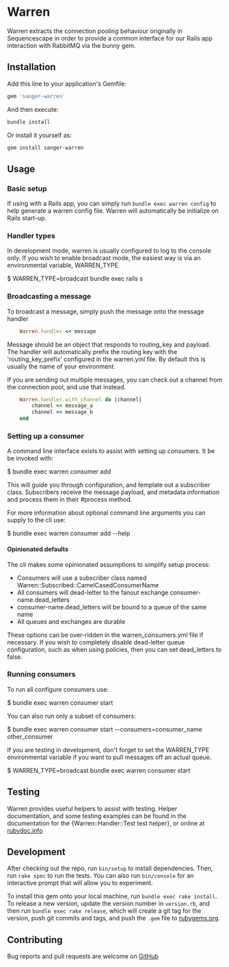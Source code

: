 # Warren

Warren extracts the connection pooling behaviour originally in Sequencescape
in order to provide a common interface for our Rails app interaction with
RabbitMQ via the bunny gem.

## Installation

Add this line to your application's Gemfile:

```ruby
gem 'sanger-warren'
```

And then execute:

```bash
bundle install
```

Or install it yourself as:

```bash
gem install sanger-warren
```

## Usage

### Basic setup

If using with a Rails app, you can simply run `bundle exec warren config` to
help generate a warren config file. Warren will automatically be initialize
on Rails start-up.

### Handler types

In development mode, warren is usually configured to log to the console only. If
you wish to enable broadcast mode, the easiest way is via an environmental
variable, WARREN_TYPE.

  $ WARREN_TYPE=broadcast bundle exec rails s

### Broadcasting a message

To broadcast a message, simply push the message onto the message handler

```ruby
    Warren.handler << message
```

Message should be an object that responds to routing_key and payload. The handler
will automatically prefix the routing key with the 'routing_key_prefix' configured
in the warren.yml file. By default this is usually the name of your environment.

If you are sending out multiple messages, you can check out a channel from the
connection pool, and use that instead.

```ruby
    Warren.handler.with_channel do |channel|
        channel << message_a
        channel << message_b
    end
```

### Setting up a consumer

A command line interface exists to assist with setting up consumers. It be be
invoked with:

  $ bundle exec warren consumer add

This will guide you through configuration, and template out a subscriber class.
Subscribers receive the message payload, and metadata information and process
them in their #process method.

For more information about optional command line arguments you can supply to
the cli use:

  $  bundle exec warren consumer add --help

#### Opinionated defaults

The cli makes some opinionated assumptions to simplify setup process:

- Consumers will use a subscriber class named Warren::Subscribed::CamelCasedConsumerName
- All consumers will dead-letter to the fanout exchange consumer-name.dead_letters
- consumer-name.dead_letters will be bound to a queue of the same name
- All queues and exchanges are durable

These options can be over-ridden in the warren_consumers.yml file if necessary.
If you wish to completely disable dead-letter queue configuration, such as when
using policies, then you can set dead_letters to false.

### Running consumers

To run all configure consumers use:

  $ bundle exec warren consumer start

You can also run only a subset of consumers:

  $ bundle exec warren consumer start --consumers=consumer_name other_consumer

If you are testing in development, don't forget to set the WARREN_TYPE
environmental variable if you want to pull messages off an actual queue.

  $ WARREN_TYPE=broadcast bundle exec warren consumer start

## Testing

Warren provides useful helpers to assist with testing. Helper documentation, and
some testing examples can be found in the documentation for the
{Warren::Handler::Test test helper}, or online at
[rubydoc.info](https://rubydoc.info/gems/sanger_warren/Warren/Handler/Test)

## Development

After checking out the repo, run `bin/setup` to install dependencies. Then, run
`rake spec` to run the tests. You can also run `bin/console` for an interactive
prompt that will allow you to experiment.

To install this gem onto your local machine, run `bundle exec rake install`. To
release a new version, update the version number in `version.rb`, and then run
`bundle exec rake release`, which will create a git tag for the version, push
git commits and tags, and push the `.gem` file to
[rubygems.org](https://rubygems.org).

## Contributing

Bug reports and pull requests are welcome on [GitHub](https://github.com/sanger/warren)
